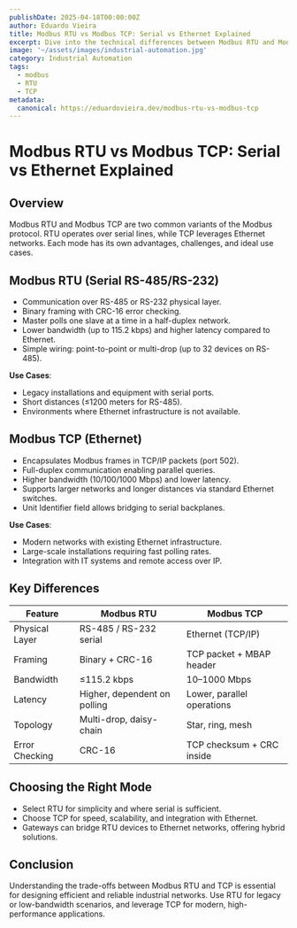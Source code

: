 ```yaml
---
publishDate: 2025-04-18T00:00:00Z
author: Eduardo Vieira
title: Modbus RTU vs Modbus TCP: Serial vs Ethernet Explained
excerpt: Dive into the technical differences between Modbus RTU and Modbus TCP and learn when to choose each mode for your industrial network.
image: '~/assets/images/industrial-automation.jpg'
category: Industrial Automation
tags:
  - modbus
  - RTU
  - TCP
metadata:
  canonical: https://eduardovieira.dev/modbus-rtu-vs-modbus-tcp
---
```


# Modbus RTU vs Modbus TCP: Serial vs Ethernet Explained

## Overview

Modbus RTU and Modbus TCP are two common variants of the Modbus protocol. RTU operates over serial lines, while TCP leverages Ethernet networks. Each mode has its own advantages, challenges, and ideal use cases.

## Modbus RTU (Serial RS-485/RS-232)

- Communication over RS-485 or RS-232 physical layer.
- Binary framing with CRC-16 error checking.
- Master polls one slave at a time in a half-duplex network.
- Lower bandwidth (up to 115.2 kbps) and higher latency compared to Ethernet.
- Simple wiring: point-to-point or multi-drop (up to 32 devices on RS-485).

**Use Cases**:
- Legacy installations and equipment with serial ports.
- Short distances (≤1200 meters for RS-485).
- Environments where Ethernet infrastructure is not available.

## Modbus TCP (Ethernet)

- Encapsulates Modbus frames in TCP/IP packets (port 502).
- Full-duplex communication enabling parallel queries.
- Higher bandwidth (10/100/1000 Mbps) and lower latency.
- Supports larger networks and longer distances via standard Ethernet switches.
- Unit Identifier field allows bridging to serial backplanes.

**Use Cases**:
- Modern networks with existing Ethernet infrastructure.
- Large-scale installations requiring fast polling rates.
- Integration with IT systems and remote access over IP.

## Key Differences

| Feature            | Modbus RTU                      | Modbus TCP                  |
|--------------------|---------------------------------|-----------------------------|
| Physical Layer     | RS-485 / RS-232 serial          | Ethernet (TCP/IP)           |
| Framing            | Binary + CRC-16                 | TCP packet + MBAP header    |
| Bandwidth          | ≤115.2 kbps                     | 10–1000 Mbps                |
| Latency            | Higher, dependent on polling    | Lower, parallel operations  |
| Topology           | Multi-drop, daisy-chain         | Star, ring, mesh            |
| Error Checking     | CRC-16                          | TCP checksum + CRC inside   |

## Choosing the Right Mode

- Select RTU for simplicity and where serial is sufficient.
- Choose TCP for speed, scalability, and integration with Ethernet.
- Gateways can bridge RTU devices to Ethernet networks, offering hybrid solutions.

## Conclusion

Understanding the trade-offs between Modbus RTU and TCP is essential for designing efficient and reliable industrial networks. Use RTU for legacy or low-bandwidth scenarios, and leverage TCP for modern, high-performance applications.
